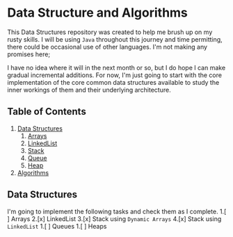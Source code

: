 # Data Structure and Algorithms

This Data Structures repository was created to help me brush up on my rusty skills. I will be using `Java` throughout this
journey and time permitting, there could be occasional use of other languages. I'm not making any promises here;

I have no idea where it will in the next month or so, but I do hope I can make gradual incremental additions.
For now, I'm just going to start with the core implementation of 
the core common data structures available to study
the inner workings of them and their underlying architecture.

## Table of Contents

1. [Data Structures](#ds)
   1. [Arrays](#arrays)
   1. [LinkedList](#linkedList)
   1. [Stack](#stack)
   1. [Queue](#queue)
   1. [Heap](#arrays)
1. [Algorithms](#algorithms)

## Data Structures 
I'm going to implement the following tasks and check them as I complete.
1.[ ] Arrays <a href="arrays"></a>
2.[x] LinkedList
3.[x] Stack using `Dynamic Arrays` 
4.[x] Stack using `LinkedList`
1.[ ] Queues
1.[ ] Heaps

